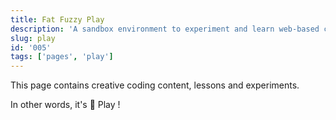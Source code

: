 ```yaml
---
title: Fat Fuzzy Play
description: 'A sandbox environment to experiment and learn web-based computer graphics'
slug: play
id: '005'
tags: ['pages', 'play']
---
```

This page contains creative coding content, lessons and experiments.

In other words, it's 🌈 Play !
